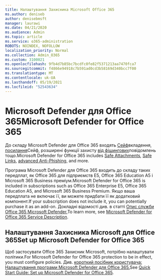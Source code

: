```yaml
---
title: Налаштування Захисника Microsoft Office 365
ms.author: deniseb
author: denisebmsft
manager: laurawi
ms.date: 04/21/2020
ms.audience: Admin
ms.topic: article
ms.service: o365-administration
ROBOTS: NOINDEX, NOFOLLOW
localization_priority: Normal
ms.collection: Admin_O365
ms.custom: 3100021
ms.openlocfilehash: 9fb4d7b85bc7bcdfc0fe82f5371213aa7470fca7
ms.sourcegitcommit: f4866e94918c7b591ad0cd3b58169d340bcc7f00
ms.translationtype: MT
ms.contentlocale: uk-UA
ms.lasthandoff: 05/19/2021
ms.locfileid: "52543634"
---
```

# <a name="microsoft-defender-for-office-365"></a><span data-ttu-id="06186-102">Microsoft Defender для Office 365</span><span class="sxs-lookup"><span data-stu-id="06186-102">Microsoft Defender for Office 365</span></span>

<span data-ttu-id="06186-103">До складу Microsoft Defender для Office 365 входять [Сейф](/microsoft-365/security/office-365-security/atp-safe-attachments)вкладення, [посилання](/microsoft-365/security/office-365-security/atp-safe-links)Сейф, розширені функції захисту [від фішингових](/microsoft-365/security/office-365-security/atp-anti-phishing)повідомлень тощо.</span><span class="sxs-lookup"><span data-stu-id="06186-103">Microsoft Defender for Office 365 includes [Safe Attachments](/microsoft-365/security/office-365-security/atp-safe-attachments), [Safe Links](/microsoft-365/security/office-365-security/atp-safe-links), [advanced Anti-Phishing](/microsoft-365/security/office-365-security/atp-anti-phishing), and more.</span></span> 

<span data-ttu-id="06186-104">Програма Microsoft Defender для Office 365 входить до складу таких передплат, як Office 365 для підприємств E5, Office 365 Education A5 і Microsoft 365 Business преміум.</span><span class="sxs-lookup"><span data-stu-id="06186-104">Microsoft Defender for Office 365 is included in subscriptions such as Office 365 Enterprise E5, Office 365 Education A5, and Microsoft 365 Business Premium.</span></span> <span data-ttu-id="06186-105">Якщо ваша передплата не включає її, ви можете придбати її як додатковий компонент.</span><span class="sxs-lookup"><span data-stu-id="06186-105">If your subscription does not include it, you can potentially purchase it as an add-on.</span></span> <span data-ttu-id="06186-106">Докладні відомості див. в статті [Опис служби Office 365 Microsoft Defender.](/office365/servicedescriptions/office-365-advanced-threat-protection-service-description)</span><span class="sxs-lookup"><span data-stu-id="06186-106">To learn more, see [Microsoft Defender for Office 365 Service Description](/office365/servicedescriptions/office-365-advanced-threat-protection-service-description).</span></span>

## <a name="set-up-microsoft-defender-for-office-365"></a><span data-ttu-id="06186-107">Налаштування Захисника Microsoft для Office 365</span><span class="sxs-lookup"><span data-stu-id="06186-107">Set up Microsoft Defender for Office 365</span></span>

<span data-ttu-id="06186-108">Щоб застосувати Office 365 Захисник Microsoft, потрібно налаштувати політики.</span><span class="sxs-lookup"><span data-stu-id="06186-108">For Microsoft Defender for Office 365 protection to be in effect, you must configure policies.</span></span> <span data-ttu-id="06186-109">Див. [короткий посібник користувача: Налаштування програми Microsoft Defender для Office 365.](/microsoft-365/security/office-365-security/office-365-atp)</span><span class="sxs-lookup"><span data-stu-id="06186-109">See [Quick Start Guide: Set up Microsoft Defender for Office 365](/microsoft-365/security/office-365-security/office-365-atp).</span></span>

